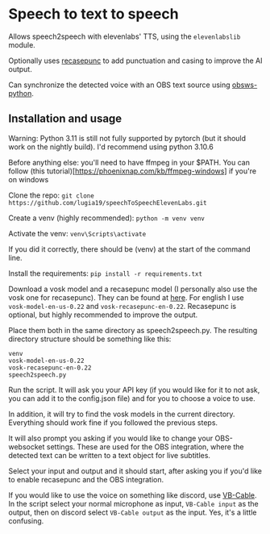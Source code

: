 # Speech to text to speech
Allows speech2speech with elevenlabs' TTS, using the `elevenlabslib` module.

Optionally uses [recasepunc](https://github.com/benob/recasepunc) to add punctuation and casing to improve the AI output.

Can synchronize the detected voice with an OBS text source using [obsws-python](https://pypi.org/project/obsws-python/).

## Installation and usage

Warning: Python 3.11 is still not fully supported by pytorch (but it should work on the nightly build). I'd recommend using python 3.10.6

Before anything else: you'll need to have ffmpeg in your $PATH. You can follow (this tutorial)[https://phoenixnap.com/kb/ffmpeg-windows] if you're on windows

Clone the repo: `git clone https://github.com/lugia19/speechToSpeechElevenLabs.git`

Create a venv (highly recommended): `python -m venv venv`

Activate the venv: `venv\Scripts\activate`

If you did it correctly, there should be (venv) at the start of the command line.

Install the requirements: `pip install -r requirements.txt`

Download a vosk model and a recasepunc model (I personally also use the vosk one for recasepunc).
They can be found at [here](https://alphacephei.com/vosk/models). For english I use `vosk-model-en-us-0.22` and `vosk-recasepunc-en-0.22`. Recasepunc is optional, but highly recommended to improve the output.

Place them both in the same directory as speech2speech.py. The resulting directory structure should be something like this:

```
venv
vosk-model-en-us-0.22
vosk-recasepunc-en-0.22
speech2speech.py
```

Run the script. It will ask you your API key (if you would like for it to not ask, you can add it to the config.json file) and for you to choose a voice to use. 

In addition, it will try to find the vosk models in the current directory. Everything should work fine if you followed the previous steps.

It will also prompt you asking if you would like to change your OBS-websocket settings. These are used for the OBS integration, where the detected text can be written to a text object for live subtitles.

Select your input and output and it should start, after asking you if you'd like to enable recasepunc and the OBS integration.

If you would like to use the voice on something like discord, use [VB-Cable](https://vb-audio.com/Cable/). In the script select your normal microphone as input, `VB-Cable input` as the output, then on discord select `VB-Cable output` as the input. Yes, it's a little confusing.
